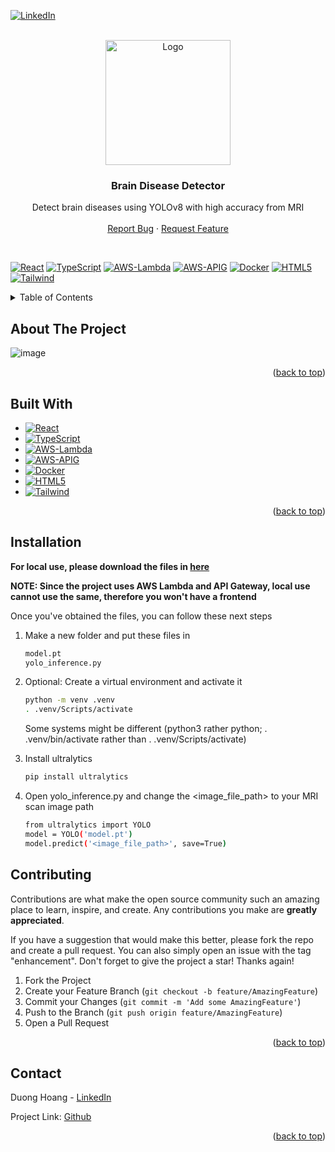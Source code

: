 [![LinkedIn][linkedin-shield]][linkedin-url]
<br />

<!-- PROJECT LOGO -->
<br />
<div align="center">
  <a href="https://github.com/skald1311/cooksta">
    <img src="https://github.com/skald1311/brain-disease-detector/assets/84189062/80312060-3f41-4b52-b6bc-25d35f0b548c" alt="Logo" width="200" height="200">
  </a>



<h3 align="center">Brain Disease Detector</h3>

  <p align="center">
    Detect brain diseases using YOLOv8 with high accuracy from MRI 
    <br />
    <br />
    <a href="https://github.com/skald1311/brain-disease-detector/issues">Report Bug</a>
    ·
    <a href="https://github.com/skald1311/brain-disease-detector/issues">Request Feature</a>
  </p>
</div>

<br/>

[![React][React-badge]][React-url]
[![TypeScript][Typescript-badge]][Typescript-url]
[![AWS-Lambda][AWS-Lambda-badge]][AWS-Lambda-url]
[![AWS-APIG][AWS-APIG-badge]][AWS-APIG-url]
[![Docker][Docker-badge]][Docker-url]
[![HTML5][HTML5-badge]][HTML5-url]
[![Tailwind][Tailwind-badge]][Tailwind-url]



<!-- TABLE OF CONTENTS -->
<details>
  <summary>Table of Contents</summary>
  <ol>
    <li>
      <a href="#about-the-project">About The Project</a>
      <ul>
        <li><a href="#built-with">Built With</a></li>
      </ul>
    </li>
    <li>
      <a href="#getting-started">Getting Started</a>
      <ul>
        <li><a href="#installation">Installation</a></li>
      </ul>
    </li>
    <li><a href="#contributing">Contributing</a></li>
    <li><a href="#contact">Contact</a></li>
  </ol>
</details>



<!-- ABOUT THE PROJECT -->
## About The Project

![image](https://github.com/skald1311/brain-disease-detector/assets/84189062/99c6b07b-71fb-4edd-832f-3849b6c01314)


<p align="right">(<a href="#readme-top">back to top</a>)</p>


<!-- Built With -->
## Built With
* [![React][React-badge]][React-url]
* [![TypeScript][Typescript-badge]][Typescript-url]
* [![AWS-Lambda][AWS-Lambda-badge]][AWS-Lambda-url]
* [![AWS-APIG][AWS-APIG-badge]][AWS-APIG-url]
* [![Docker][Docker-badge]][Docker-url]
* [![HTML5][HTML5-badge]][HTML5-url]
* [![Tailwind][Tailwind-badge]][Tailwind-url]


<p align="right">(<a href="#readme-top">back to top</a>)</p>



<!-- GETTING STARTED -->
## Installation

**For local use, please download the files in [here](https://github.com/skald1311/brain-disease-detector/releases/tag/v1.0.0)**

**NOTE: Since the project uses AWS Lambda and API Gateway, local use cannot use the same, therefore you won't have a frontend**

Once you've obtained the files, you can follow these next steps

1. Make a new folder and put these files in
   ```sh
   model.pt
   yolo_inference.py
   ```

2. Optional: Create a virtual environment and activate it
   ```sh
   python -m venv .venv
   . .venv/Scripts/activate
   ```
   Some systems might be different (python3 rather python; . .venv/bin/activate rather than . .venv/Scripts/activate)
   
3. Install ultralytics
   ```sh
   pip install ultralytics
   ```

4. Open yolo_inference.py and change the <image_file_path> to your MRI scan image path
   ```sh
   from ultralytics import YOLO
   model = YOLO('model.pt')
   model.predict('<image_file_path>', save=True)
   ```

<!-- CONTRIBUTING -->
## Contributing

Contributions are what make the open source community such an amazing place to learn, inspire, and create. Any contributions you make are **greatly appreciated**.

If you have a suggestion that would make this better, please fork the repo and create a pull request. You can also simply open an issue with the tag "enhancement".
Don't forget to give the project a star! Thanks again!

1. Fork the Project
2. Create your Feature Branch (`git checkout -b feature/AmazingFeature`)
3. Commit your Changes (`git commit -m 'Add some AmazingFeature'`)
4. Push to the Branch (`git push origin feature/AmazingFeature`)
5. Open a Pull Request

<p align="right">(<a href="#readme-top">back to top</a>)</p>



<!-- CONTACT -->
## Contact

Duong Hoang - [LinkedIn](https://www.linkedin.com/in/duongmhoang/)

Project Link: [Github](https://github.com/skald1311/brain-disease-detector)

<p align="right">(<a href="#readme-top">back to top</a>)</p>


[linkedin-shield]: https://img.shields.io/badge/LinkedIn-0A66C2?logo=linkedin&logoColor=fff&style=flat
[linkedin-url]: https://www.linkedin.com/in/duongmhoang/
[Javascript-badge]: https://img.shields.io/badge/JavaScript-F7DF1E?logo=javascript&logoColor=000&style=flat
[Javascript-url]: https://www.javascript.com/
[Typescript-badge]: https://img.shields.io/badge/TypeScript-3178C6?logo=typescript&logoColor=fff&style=flat
[Typescript-url]: https://www.typescriptlang.org
[Python-badge]: https://img.shields.io/badge/Python-3776AB?logo=python&logoColor=fff&style=flat
[Python-url]: https://www.python.org
[HTML5-badge]: https://img.shields.io/badge/HTML5-E34F26?logo=html5&logoColor=fff&style=flat
[HTML5-url]: https://en.wikipedia.org/wiki/HTML
[CSS-badge]: https://img.shields.io/badge/CSS3-1572B6?logo=css3&logoColor=fff&style=flat
[CSS-url]: https://en.wikipedia.org/wiki/CSS
[Pytorch-badge]: https://img.shields.io/badge/PyTorch-EE4C2C?logo=pytorch&logoColor=fff&style=flat
[Pytorch-url]: https://pytorch.org
[React-badge]: https://img.shields.io/badge/React-61DAFB?logo=react&logoColor=000&style=flat
[React-url]: https://react.dev
[Django-badge]: https://img.shields.io/badge/Django-092E20?logo=django&logoColor=fff&style=flat
[Django-url]: https://www.djangoproject.com
[Styled-Component-badge]: https://img.shields.io/badge/styled--components-DB7093?logo=styledcomponents&logoColor=fff&style=flat
[Styled-Component-url]: https://styled-components.com
[Netlify-badge]: https://img.shields.io/badge/Netlify-00C7B7?logo=netlify&logoColor=fff&style=flat
[Netlify-url]: https://www.netlify.com
[AWS-EC2-badge]: https://img.shields.io/badge/Amazon%20EC2-F90?logo=amazonec2&logoColor=fff&style=flat
[AWS-EC2-url]: https://aws.amazon.com/ec2/
[Mongo-badge]: https://img.shields.io/badge/MongoDB-47A248?logo=mongodb&logoColor=fff&style=flat
[Mongo-url]: https://www.mongodb.com
[ReactRouter-badge]: https://img.shields.io/badge/React%20Router-CA4245?logo=reactrouter&logoColor=fff&style=flat
[ReactRouter-url]: https://reactrouter.com/en/main
[Vercel-badge]: https://img.shields.io/badge/Vercel-000?logo=vercel&logoColor=fff&style=flat
[Vercel-url]: https://www.vercel.com
[Tailwind-badge]: https://img.shields.io/badge/Tailwind%20CSS-06B6D4?logo=tailwindcss&logoColor=fff&style=flat
[Tailwind-url]: https://tailwindcss.com
[Docker-badge]: https://img.shields.io/badge/Docker-2496ED?logo=docker&logoColor=fff&style=flat
[Docker-url]: https://www.docker.com
[AWS-Lambda-badge]: https://img.shields.io/badge/AWS%20Lambda-F90?logo=awslambda&logoColor=fff&style=flat
[AWS-Lambda-url]: https://aws.amazon.com/pm/lambda
[AWS-APIG-badge]: https://img.shields.io/badge/Amazon%20API%20Gateway-FF4F8B?logo=amazonapigateway&logoColor=fff&style=flat
[AWS-APIG-url]: https://aws.amazon.com/api-gateway/

<!--https://badges.pages.dev-->
